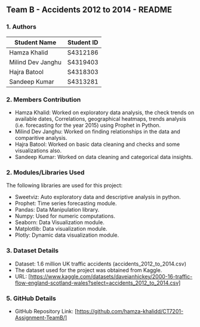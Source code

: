 ## Team B - Accidents 2012 to 2014 - README

### 1. Authors
| Student Name  | Student ID 
| ------------- | ------------- 
|  Hamza Khalid |  S4312186   
|  Milind Dev Janghu |  S4319403   
|  Hajra Batool |  S4318303   
|  Sandeep Kumar |  S4313281   

### 2. Members Contribution
  -  Hamza Khalid: Worked on exploratory data analysis, the check trends on available dates, Correlations, geographical heatmaps, trends analysis (i.e. forecasting for the year 2015) using Prophet in Python.
  -  Milind Dev Janghu: Worked on finding relationships in the data and comparitive analysis.
  -  Hajra Batool: Worked on basic data cleaning and checks and some visualizations also.
  -  Sandeep Kumar: Worked on data cleaning and categorical data insights.

### 2. Modules/Libraries Used
The following libraries are used for this project:
- Sweetviz: Auto exploratory data and descriptive analysis in python.
- Prophet: Time series forecasting module.
- Pandas: Data Manipulation library.
- Numpy: Used for numeric computations.
- Seaborn: Data Visualization module.
- Matplotlib: Data visualization module.
- Plotly: Dynamic data visualization module.

### 3. Dataset Details
- Dataset: 1.6 million UK traffic accidents (accidents_2012_to_2014.csv)
- The dataset used for the project was obtained from Kaggle.
- URL: [https://www.kaggle.com/datasets/daveianhickey/2000-16-traffic-flow-england-scotland-wales?select=accidents_2012_to_2014.csv]

### 5. GitHub Details
- GitHub Repository Link: [https://github.com/hamza-khalidd/CT7201-Assignment-TeamB/]
